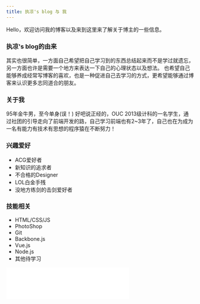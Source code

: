 ```yaml
---
title: 执凉's blog 与 我
---
```


Hello，欢迎访问我的博客以及来到这里来了解关于博主的一些信息。

### 执凉's blog的由来
其实也很简单，一方面自己希望把自己学习到的东西总结起来而不是学过就遗忘，另一方面也许是需要一个地方来表达一下自己的心理状态以及想法。
也希望自己能够养成经常写博客的喜欢，也是一种促进自己去学习的方式，更希望能够通过博客来认识更多志同道合的朋友。

### 关于我
95年金牛男，至今单身(误！)
好吧说正经的，OUC 2013级计科的一名学生，通过社团的引导走向了前端开发的路，自己学习前端也有2~3年了，自己也在为成为一名有能力有技术有思想的程序猿在不断努力！

### 兴趣爱好
- ACG爱好者
- 新知识的追求者
- 不合格的Designer
- LOL白金手残
- 没地方练剑的击剑爱好者

### 技能相关
- HTML/CSS/JS
- PhotoShop
- Git
- Backbone.js
- Vue.js
- Node.js
- 其他待学习

<iframe frameborder="no" border="0" marginwidth="0" marginheight="0" width=330 height=86 src="//music.163.com/outchain/player?type=2&id=26608941&auto=1&height=66"></iframe>